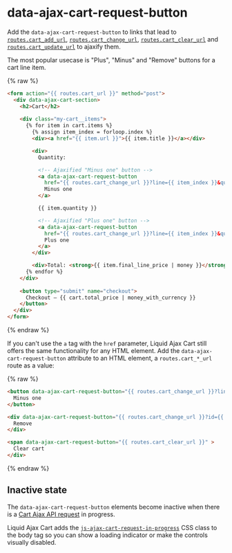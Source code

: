 # data-ajax-cart-request-button

Add the `data-ajax-cart-request-button` to links that lead to [`routes.cart_add_url`](https://shopify.dev/api/liquid/objects/routes#routes-cart_add_url), [`routes.cart_change_url`](https://shopify.dev/api/liquid/objects/routes#routes-cart_change_url), [`routes.cart_clear_url`](https://shopify.dev/api/liquid/objects/routes#routes-cart_clear_url) and [`routes.cart_update_url`](https://shopify.dev/api/liquid/objects/routes#routes-cart_update_url) to ajaxify them.

The most popular usecase is "Plus", "Minus" and "Remove" buttons for a cart line item.

{% raw %}
``` html
<form action="{{ routes.cart_url }}" method="post">
  <div data-ajax-cart-section>
    <h2>Cart</h2>
    
    <div class="my-cart__items">
      {% for item in cart.items %}
        {% assign item_index = forloop.index %}
        <div><a href="{{ item.url }}">{{ item.title }}</a></div>

        <div>
          Quantity:

          <!-- Ajaxified "Minus one" button -->
          <a data-ajax-cart-request-button
            href="{{ routes.cart_change_url }}?line={{ item_index }}&quantity={{ item.quantity | minus: 1 }}" > 
            Minus one 
          </a>

          {{ item.quantity }}

          <!-- Ajaxified "Plus one" button -->
          <a data-ajax-cart-request-button 
            href="{{ routes.cart_change_url }}?line={{ item_index }}&quantity={{ item.quantity | plus: 1 }}"> 
            Plus one 
          </a>
        </div>

        <div>Total: <strong>{{ item.final_line_price | money }}</strong></div>
      {% endfor %}
    </div>
    
    <button type="submit" name="checkout">
      Checkout — {{ cart.total_price | money_with_currency }}
    </button> 
  </div>
</form>
```
{% endraw %}

If you can't use the `a` tag with the `href` parameter, Liquid Ajax Cart still offers the same functionality for any HTML element. Add the `data-ajax-cart-request-button` attribute to an HTML element, a `routes.cart_*_url` route as a value:

{% raw %}
```html
<button data-ajax-cart-request-button="{{ routes.cart_change_url }}?line={{ item_index }}&quantity={{ item.quantity | minus: 1 }}" > 
  Minus one 
</button>

<div data-ajax-cart-request-button="{{ routes.cart_change_url }}?id={{ item.key }}&quantity=0" > 
  Remove
</div>

<span data-ajax-cart-request-button="{{ routes.cart_clear_url }}" > 
  Clear cart
</div>
``` 
{% endraw %}

## Inactive state

The `data-ajax-cart-request-button` elements become inactive when there is a [Cart Ajax API request](/reference/requests/) in progress.

Liquid Ajax Cart adds the [`js-ajax-cart-request-in-progress`](/reference/js-ajax-cart-request-in-progress/) CSS class to the body tag so you can show a loading indicator or make the controls visually disabled.
